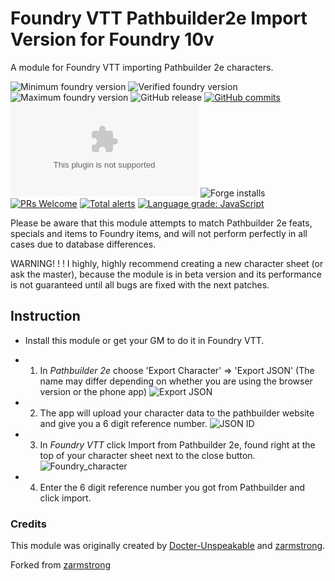 # Foundry VTT Pathbuilder2e Import Version for Foundry 10v
A module for Foundry VTT importing Pathbuilder 2e characters.

<img title="Minimum foundry version" src="https://img.shields.io/badge/dynamic/json?url=https://raw.githubusercontent.com/AgilityLeopard/pathbuilder2e-import-new/main/module.json&label=Minimum%20Foundry%20version&query=compatibility.minimum&style=flat-square&color=important" alt="Minimum foundry version"> <img title="Verified foundry version" src="https://img.shields.io/badge/dynamic/json?url=https://raw.githubusercontent.com/AgilityLeopard/pathbuilder2e-import-new/main/module.json&label=Verified%20Foundry%20version&query=compatibility.verified&style=flat-square&color=important" alt="Verified foundry version"> <img alt="Maximum foundry version" title="Maximum foundry version" src="https://img.shields.io/badge/dynamic/json?url=https://raw.githubusercontent.com/AgilityLeopard/pathbuilder2e-import-new/main/module.json&label=Maximum%20Foundry%20version&query=compatibility.maximum&style=flat-square&color=important"> ![GitHub release](https://img.shields.io/github/release-date/AgilityLeopard/pathbuilder2e-import-new) [![GitHub commits](https://img.shields.io/github/commits-since/AgilityLeopard/pathbuilder2e-import-new/latest)](https://github.com/AgilityLeopard/pathbuilder2e-import-new/commits/) ![the latest version zip](https://img.shields.io/github/downloads/AgilityLeopard/pathbuilder2e-import-new/latest/pathbuilder2e-import-new.zip) ![Forge installs](https://img.shields.io/badge/dynamic/json?label=Forge%20Installs&query=package.installs&suffix=%25&url=https%3A%2F%2Fforge-vtt.com%2Fapi%2Fbazaar%2Fpackage%2Fpathbuilder2e-import-new) [![PRs Welcome](https://img.shields.io/badge/PRs-welcome-brightgreen.svg?style=flat-square)](http://makeapullrequest.com) [![Total alerts](https://img.shields.io/lgtm/alerts/g/AgilityLeopard/pathbuilder2e-import-new.svg?logo=lgtm&logoWidth=18)](https://lgtm.com/projects/g/AgilityLeopard/pathbuilder2e-import-new/alerts/) [![Language grade: JavaScript](https://img.shields.io/lgtm/grade/javascript/g/AgilityLeopard/pathbuilder2e-import-new.svg?logo=lgtm&logoWidth=18)](https://lgtm.com/projects/g/AgilityLeopard/pathbuilder2e-import-new/context:javascript)

Please be aware that this module attempts to match Pathbuilder 2e feats, specials and items to Foundry items, and will not perform perfectly in all cases due to database differences.

WARNING! ! ! I highly, highly recommend creating a new character sheet (or ask the master), because the module is in beta version and its performance is not guaranteed until all bugs are fixed with the next patches.

## Instruction

- Install this module or get your GM to do it in Foundry VTT.

- 1) In *Pathbuilder 2e* choose 'Export Character' => 'Export JSON' (The name may differ depending on whether you are using the browser version or the phone app)
![Export JSON](https://user-images.githubusercontent.com/54853517/193783246-ccd12356-2f1b-46cb-bbde-c5d5392fe4d6.PNG)

- 2) The app will upload your character data to the pathbuilder website and give you a 6 digit reference number.
![JSON ID](https://user-images.githubusercontent.com/54853517/193783245-3dba931f-5e12-4dee-a033-58d4b4c08331.PNG)

- 3) In *Foundry VTT* click Import from Pathbuilder 2e, found right at the top of your character sheet next to the close button.
![Foundry_character](https://user-images.githubusercontent.com/54853517/193783238-7f995831-ff51-4364-81cc-d397383872c8.PNG)

- 4) Enter the 6 digit reference number you got from Pathbuilder and click import.

### Credits
This module was originally created by [Docter-Unspeakable](https://github.com/Doctor-Unspeakable) and [zarmstrong](https://github.com/zarmstrong).

Forked from [zarmstrong](https://github.com/zarmstrong)


